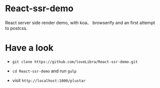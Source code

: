 # React-ssr-demo

React server side render demo, with koa、 browserify and an first attempt to postcss.

# Have a look
* `git clone https://github.com/loveLibra/React-ssr-demo.git`

* `cd React-ssr-demo` and run `gulp`

* visit `http://localhost:1000/plustar`